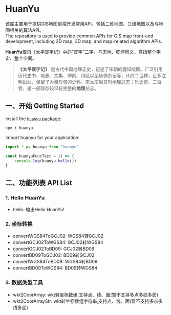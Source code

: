 # HuanYu
该库主要用于提供GIS地图前端开发常用API，包括二维地图、三维地图以及与地图相关的算法API。  
The repository is used to provide common APIs for GIS map front-end development, including 2D map, 3D map, and map-related algorithm APIs.  

**HuanYu**取自《太平寰宇记》中的“寰宇”二字，与天地、乾坤同义，意指整个宇宙、整个空间。
> **《太平寰宇记》** 是古代中国地理志史，记述了宋朝的疆域版图。广泛引用历代史书、地志、文集、碑刻、诗赋以至仙佛杂记等，计约二百种，且多注明出处，保留了大量珍贵的史料。宋太宗赵炅时地理总志；乐史撰，二百卷，是一部现存较早较完整的**地理**总志。  


## 一、开始 Getting Started
Install the [`huanyu` package](https://www.npmjs.com/package/huanyu):

```
npm i huanyu
```

Import huanyu for your application:
```js
import * as huanyu from 'huanyu'

const huanyuFuncTest = () => {
    console.log(huanyu.hello())
}
```

## 二、功能列表 API List
### 1. Hello HuanYu
- hello: 输出Hello HuanYu!
### 2. 坐标转换
- convertWGS84ToGCJ02: WGS84转GCJ02
- convertGCJ02ToWGS84: GCJ02转WGS84
- convertGCJ02ToBD09: GCJ02转BD09
- convertBD09ToGCJ02: BD09转GCJ02
- convertWGS84ToBD09: WGS84转BD09
- convertBD09ToWGS84: BD09转WGS84
### 3. 数据类型工具
- wkt2CoorArray: wkt转坐标数组,支持点、线、面(暂不支持多点多线多面)
- wkt2CoorArrayStr: wkt转坐标数组字符串,支持点、线、面(暂不支持多点多线多面)
